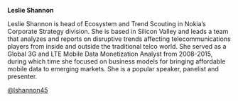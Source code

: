 **Leslie Shannon**

Leslie Shannon is head of Ecosystem and Trend Scouting in Nokia’s Corporate Strategy division. She is based in Silicon Valley and leads a team that analyzes and reports on disruptive trends affecting telecommunications players from inside and outside the traditional telco world. She served as a Global 3G and LTE Mobile Data Monetization Analyst from 2008-2015, during which time she focused on business models for bringing affordable mobile data to emerging markets. She is a popular speaker, panelist and presenter.

[@lshannon45](https://twitter.com/lshannon45)
